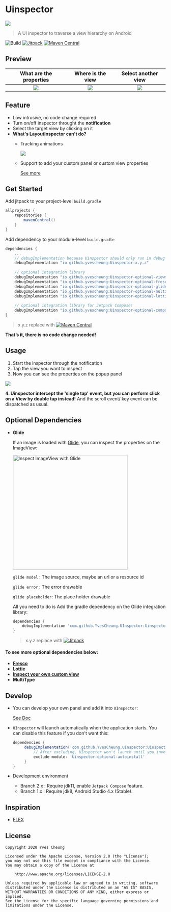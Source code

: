 # Uinspector

![](https://raw.githubusercontent.com/YvesCheung/UInspector/2.x/art/uinspector.png)

> A UI inspector to traverse a view hierarchy on Android

![Build](https://github.com/YvesCheung/UInspector/workflows/Build/badge.svg) 
[![Jitpack](https://jitpack.io/v/YvesCheung/UInspector.svg)](https://jitpack.io/#YvesCheung/UInspector) 
[![Maven Central](https://img.shields.io/maven-central/v/io.github.yvescheung/Uinspector.svg?label=Maven%20Central)](https://search.maven.org/search?q=g:%22io.github.yvescheung%22%20AND%20a:%22Uinspector%22)

## Preview

|What are the properties| Where is the view | Select another view |
| :---: | :---: | :---: |
|![](https://raw.githubusercontent.com/YvesCheung/UInspector/2.x/art/properties_preview.jpeg)|![](https://raw.githubusercontent.com/YvesCheung/UInspector/2.x/art/hierarchy_preview.jpeg)|![](https://raw.githubusercontent.com/YvesCheung/UInspector/2.x/art/targets_preview.jpeg)


## Feature

- Low intrusive, no code change required
- Turn on/off inspector throught the **notification**
- Select the target view by clicking on it
- **What's LayoutInspector can't do?**
    - Tracking animations
        
        ![](https://raw.githubusercontent.com/YvesCheung/UInspector/2.x/art/trace_animator.gif)
        
    - Support to add your custom panel or custom view properties
        
        [See more](#Develop)

## Get Started

Add jitpack to your project-level `build.gradle`

```groovy
allprojects {
    repositories {
        mavenCentral()
    }
}
```

Add dependency to your module-level `build.gradle`

```groovy
dependencies {
    ...
    // debugImplementation because Uinspector should only run in debug builds.
    debugImplementation "io.github.yvescheung:Uinspector:x.y.z"
    
    // optional integration library
    debugImplementation "io.github.yvescheung:Uinspector-optional-viewmodel:x.y.z"
    debugImplementation "io.github.yvescheung:Uinspector-optional-fresco:x.y.z"
    debugImplementation "io.github.yvescheung:Uinspector-optional-glide:x.y.z"
    debugImplementation "io.github.yvescheung:Uinspector-optional-multitype:x.y.z"
    debugImplementation "io.github.yvescheung:Uinspector-optional-lottie:x.y.z"
    
    // optional integration library for Jetpack Compose!
    debugImplementation "io.github.yvescheung:Uinspector-optional-compose:x.y.z"
}
```
> x.y.z replace with [![Maven Central](https://img.shields.io/maven-central/v/io.github.yvescheung/Uinspector.svg?label=Maven%20Central)](https://search.maven.org/search?q=g:%22io.github.yvescheung%22%20AND%20a:%22Uinspector%22)

**That’s it, there is no code change needed!**

## Usage 

1. Start the inspector through the notification
2. Tap the view you want to inspect
3. Now you can see the properties on the popup panel

![](https://raw.githubusercontent.com/YvesCheung/UInspector/2.x/art/uinspector_preview.gif)

**4. Uinspector intercept the 'single tap' event, but you can perform click on a View by double tap instead!** And the scroll event/ key event can be dispatched as usual.

## Optional Dependencies

- **Glide**

    If an image is loaded with [Glide](https://github.com/bumptech/glide), you can inspect the properties on the ImageView:

    <img src="https://raw.githubusercontent.com/YvesCheung/UInspector/2.x/art/glide.jpg" alt="Inspect ImageView with Glide" width="360">



    `glide model` : The image source, maybe an url or a resource id

    `glide error` : The error drawable

    `glide placeholder`: The place holder drawable
    
    All you need to do is Add the gradle dependency on the Glide integration library: 
    
    ```groovy
    dependencies {
    	debugImplementation 'com.github.YvesCheung.UInspector:Uinspector-optional-glide:x.y.z'
    }
    ```

    > x.y.z replace with [![Jitpack](https://jitpack.io/v/YvesCheung/UInspector.svg)](https://jitpack.io/#YvesCheung/UInspector)

#### To see more optional dependencies below:

- [**Fresco**](https://github.com/YvesCheung/UInspector/blob/2.x/docs/uinspector-optional-fresco.md)
- [**Lottie**](https://github.com/YvesCheung/UInspector/blob/2.x/docs/uinspector-optional-lottie.md)
- [**Inspect your own custom view**](https://github.com/YvesCheung/UInspector/blob/2.x/docs/uinspector-optional-custom-view.md)
- **MultiType**

## Develop

- You can develop your own panel and add it into `UInspector`:

    [See Doc](https://github.com/YvesCheung/UInspector/blob/2.x/docs/uinspector-optional-custom-panel.md)

- `UInspector` will launch automatically when the application starts. You can disable this feature if you don't want this:

    ```groovy
    dependencies {
         debugImplementation('com.github.YvesCheung.UInspector:Uinspector:x.y.z') {
             // After excluding, UInspector won't launch until you invoke it's `create` method!
             exclude module: 'Uinspector-optional-autoinstall'
         }
    }
    ```
  
- Development environment
    
    * Branch 2.x : Require jdk11, enable `Jetpack Compose` feature.
    * Branch 1.x : Require jdk8, Android Studio 4.x (Stable).

## Inspiration

- [FLEX](https://github.com/FLEXTool/FLEX)

## License

	Copyright 2020 Yves Cheung
	
   	Licensed under the Apache License, Version 2.0 (the "License");
   	you may not use this file except in compliance with the License.
   	You may obtain a copy of the License at

       	http://www.apache.org/licenses/LICENSE-2.0

   	Unless required by applicable law or agreed to in writing, software
   	distributed under the License is distributed on an "AS IS" BASIS,
   	WITHOUT WARRANTIES OR CONDITIONS OF ANY KIND, either express or implied.
   	See the License for the specific language governing permissions and
   	limitations under the License.
